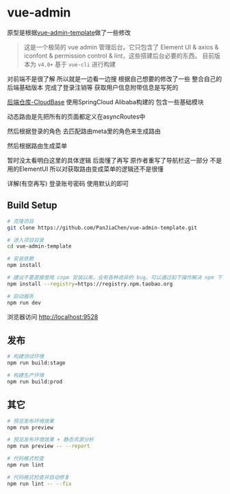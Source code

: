 # vue-admin
原型是根据[vue-admin-template](https://github.com/PanJiaChen/vue-admin-template)做了一些修改
> 这是一个极简的 vue admin 管理后台。它只包含了 Element UI & axios & iconfont & permission control & lint，这些搭建后台必要的东西。
目前版本为 `v4.0+` 基于 `vue-cli` 进行构建

对前端不是很了解 所以就是一边看一边搜 根据自己想要的修改了一些 整合自己的后端基础版本 完成了登录注销等 获取用户信息附带信息是写死的

[后端仓库-CloudBase](https://github.com/Zyfgoup/CloudBase) 使用SpringCloud Alibaba构建的 包含一些基础模块

动态路由是先把所有的页面都定义在asyncRoutes中

然后根据登录的角色 去匹配路由meta里的角色来生成路由

然后根据路由生成菜单

暂时没太看明白这里的具体逻辑 后面懂了再写  原作者重写了导航栏这一部分 不是用的ElementUI 所以对获取路由变成菜单的逻辑还不是很懂




详解(有空再写)
登录账号密码 使用默认的即可


## Build Setup
```bash
# 克隆项目
git clone https://github.com/PanJiaChen/vue-admin-template.git

# 进入项目目录
cd vue-admin-template

# 安装依赖
npm install

# 建议不要直接使用 cnpm 安装以来，会有各种诡异的 bug。可以通过如下操作解决 npm 下载速度慢的问题
npm install --registry=https://registry.npm.taobao.org

# 启动服务
npm run dev
```

浏览器访问 [http://localhost:9528](http://localhost:9528)

## 发布

```bash
# 构建测试环境
npm run build:stage

# 构建生产环境
npm run build:prod
```

## 其它

```bash
# 预览发布环境效果
npm run preview

# 预览发布环境效果 + 静态资源分析
npm run preview -- --report

# 代码格式检查
npm run lint

# 代码格式检查并自动修复
npm run lint -- --fix
```

